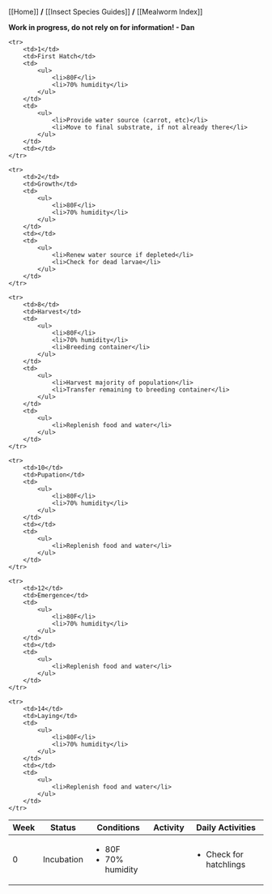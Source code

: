 [[Home]] **/** [[Insect Species Guides]] **/** [[Mealworm Index]]

**Work in progress, do not rely on for information! - Dan**

<table>
<thead>
    <th>Week</th>
    <th>Status</th>
    <th>Conditions</th>
    <th>Activity</th>
    <th>Daily Activities</th>
</thead>
<tbody>
    <tr>
        <td>0</td>
        <td>Incubation</td>
        <td>
            <ul>
                <li>80F</li>
                <li>70% humidity</li>
            </ul>
        </td>
        <td></td>
        <td>
            <ul>
                <li>Check for hatchlings</li>
            </ul>
        </td>
    </tr>

    <tr>
        <td>1</td>
        <td>First Hatch</td>
        <td>
            <ul>
                <li>80F</li>
                <li>70% humidity</li>
            </ul>
        </td>
        <td>
            <ul>
                <li>Provide water source (carrot, etc)</li>
                <li>Move to final substrate, if not already there</li>
            </ul>
        </td>
        <td></td>
    </tr>

    <tr>
        <td>2</td>
        <td>Growth</td>
        <td>
            <ul>
                <li>80F</li>
                <li>70% humidity</li>
            </ul>
        </td>
        <td></td>
        <td>
            <ul>
                <li>Renew water source if depleted</li>
                <li>Check for dead larvae</li>
            </ul>
        </td>
    </tr>

    <tr>
        <td>8</td>
        <td>Harvest</td>
        <td>
            <ul>
                <li>80F</li>
                <li>70% humidity</li>
                <li>Breeding container</li>
            </ul>
        </td>
        <td>
            <ul>
                <li>Harvest majority of population</li>
                <li>Transfer remaining to breeding container</li>
            </ul>
        </td>
        <td>
            <ul>
                <li>Replenish food and water</li>
            </ul>
        </td>
    </tr>

    <tr>
        <td>10</td>
        <td>Pupation</td>
        <td>
            <ul>
                <li>80F</li>
                <li>70% humidity</li>
            </ul>
        </td>
        <td></td>
        <td>
            <ul>
                <li>Replenish food and water</li>
            </ul>
        </td>
    </tr>

    <tr>
        <td>12</td>
        <td>Emergence</td>
        <td>
            <ul>
                <li>80F</li>
                <li>70% humidity</li>
            </ul>
        </td>
        <td></td>
        <td>
            <ul>
                <li>Replenish food and water</li>
            </ul>
        </td>
    </tr>

    <tr>
        <td>14</td>
        <td>Laying</td>
        <td>
            <ul>
                <li>80F</li>
                <li>70% humidity</li>
            </ul>
        </td>
        <td></td>
        <td>
            <ul>
                <li>Replenish food and water</li>
            </ul>
        </td>
    </tr>
</tbody>
</table>